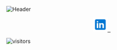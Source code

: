 ![Header](Brendan.png)

<p align="center">
  <a href="https://linkedin.com/in/brendangmcmullen/" target="_blank" rel="noopenernoreferrer"><img height="38" src="icons8-linkedin-48.png">&nbsp;&nbsp;</a>
</p>

![visitors](https://visitor-badge.glitch.me/badge?page_id=page.id&left_color=green&right_color=red)